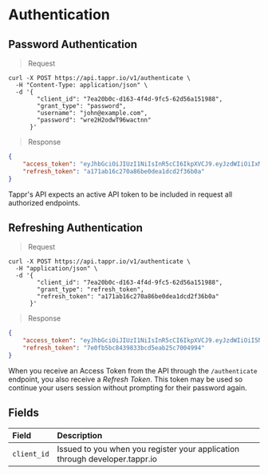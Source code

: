 
# Authentication

## Password Authentication

> Request

```shell
curl -X POST https://api.tappr.io/v1/authenticate \
  -H "Content-Type: application/json" \
  -d '{
        "client_id": "7ea20b0c-d163-4f4d-9fc5-62d56a151988",
        "grant_type": "password",
        "username": "john@example.com",
        "password": "wre2H2odwT96wactnn"
      }'
```

> Response

```json
{
    "access_token": "eyJhbGciOiJIUzI1NiIsInR5cCI6IkpXVCJ9.eyJzdWIiOiIxMjM0NTY3ODkwIiwibmFtZSI6IkpvaG4gRG9lIiwiYWRtaW4iOnRydWV9.TJVA95OrM7E2cBab30RMHrHDcEfxjoYZgeFONFh7HgQ",
    "refresh_token": "a171ab16c270a86be0dea1dcd2f36b0a"
}
```

Tappr's API expects an active API token to be included in request all authorized endpoints.

## Refreshing Authentication

> Request

```shell
curl -X POST https://api.tappr.io/v1/authenticate \
  -H "application/json" \
  -d '{
        "client_id": "7ea20b0c-d163-4f4d-9fc5-62d56a151988",
        "grant_type": "refresh_token",
        "refresh_token": "a171ab16c270a86be0dea1dcd2f36b0a"
      }'
```

> Response

```json
{
    "access_token": "eyJhbGciOiJIUzI1NiIsInR5cCI6IkpXVCJ9.eyJzdWIiOiI5NzY0NTU3ODA3NiIsIm5hbWUiOiJKb2huIERvZSIsImFkbWluIjp0cnVlfQ.g5XG4KXa3QYiJDEtBQwY0qnnvRnS8JbFDEl7ngUwT0A",
    "refresh_token": "7e0fb5bc8439833bcd5eab25c7004994"
}
```

When you receive an Access Token from the API through the `/authenticate` endpoint, you also receive a _Refresh Token_. This token may be used so continue your users session without prompting for their password again.

## Fields

| Field       | Description                                                                 |
|:------------|:----------------------------------------------------------------------------|
| `client_id` | Issued to you when you register your application through developer.tappr.io |
